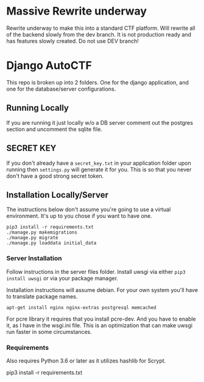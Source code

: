 # Massive Rewrite underway
Rewrite underway to make this into a standard CTF platform. Will rewrite all of the backend slowly from the dev branch. It is not production ready and has features slowly created. Do not use DEV branch!
# Django AutoCTF
This repo is broken up into 2 folders. One for the django application, and one for the database/server configurations.

## Running Locally
If you are running it just locally w/o a DB server comment out the postgres section and uncomment the sqlite file.
## SECRET KEY
If you don't already have a `secret_key.txt` in your application folder upon running then `settings.py` will generate it for you. This is so that you never don't have a good strong secret token.

## Installation Locally/Server
The instructions below don't assume you're going to use a virtual environment. It's up to you chose if you want to have one.

```
pip3 install -r requirements.txt
./manage.py makemigrations
./manage.py migrate
./manage.py loaddata initial_data
```

### Server Installation
Follow instructions in the server files folder. Install uwsgi via either ```pip3 install uwsgi``` or via your package manager. 

Installation instructions will assume debian. For your own system you'll have to translate package names.

```
apt-get install nginx nginx-extras postgresql memcached
```
For pcre library it requires that you install pcre-dev. And you have to enable it, as I have in the wsgi.ini file. This is an optimization that can make uwsgi run faster in some circumstances.


### Requirements
Also requires Python 3.6 or later as it utilizes hashlib for Scrypt.

pip3 install -r requirements.txt
